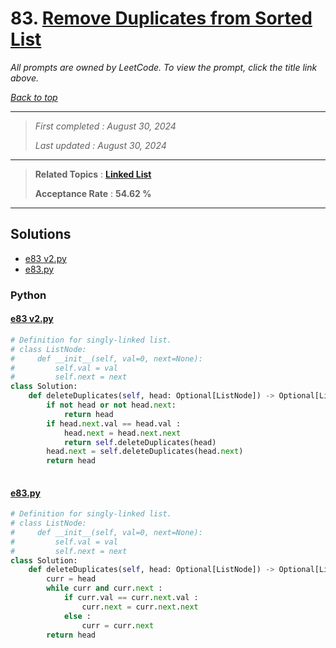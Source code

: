 # 83. [Remove Duplicates from Sorted List](<https://leetcode.com/problems/remove-duplicates-from-sorted-list>)

*All prompts are owned by LeetCode. To view the prompt, click the title link above.*

*[Back to top](<../README.md>)*

------

> *First completed : August 30, 2024*
>
> *Last updated : August 30, 2024*

------

> **Related Topics** : **[Linked List](<by_topic/Linked List.md>)**
>
> **Acceptance Rate** : **54.62 %**

------

## Solutions

- [e83 v2.py](<../my-submissions/e83 v2.py>)
- [e83.py](<../my-submissions/e83.py>)
### Python
#### [e83 v2.py](<../my-submissions/e83 v2.py>)
```Python
# Definition for singly-linked list.
# class ListNode:
#     def __init__(self, val=0, next=None):
#         self.val = val
#         self.next = next
class Solution:
    def deleteDuplicates(self, head: Optional[ListNode]) -> Optional[ListNode]:
        if not head or not head.next:
            return head
        if head.next.val == head.val :
            head.next = head.next.next
            return self.deleteDuplicates(head)
        head.next = self.deleteDuplicates(head.next)
        return head
        

```

#### [e83.py](<../my-submissions/e83.py>)
```Python
# Definition for singly-linked list.
# class ListNode:
#     def __init__(self, val=0, next=None):
#         self.val = val
#         self.next = next
class Solution:
    def deleteDuplicates(self, head: Optional[ListNode]) -> Optional[ListNode]:
        curr = head
        while curr and curr.next :
            if curr.val == curr.next.val :
                curr.next = curr.next.next
            else :
                curr = curr.next
        return head

```

